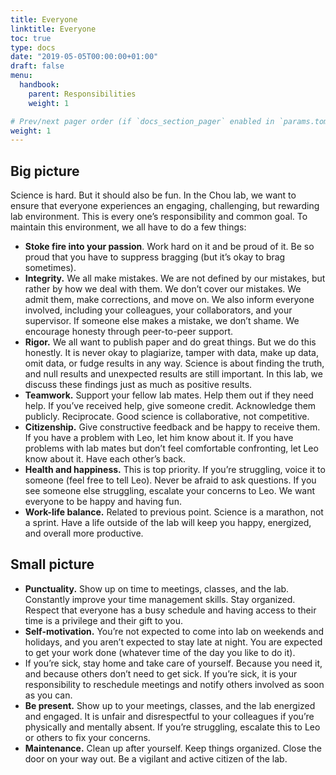 ```yaml
---
title: Everyone
linktitle: Everyone
toc: true
type: docs
date: "2019-05-05T00:00:00+01:00"
draft: false
menu:
  handbook:
    parent: Responsibilities
    weight: 1

# Prev/next pager order (if `docs_section_pager` enabled in `params.toml`)
weight: 1
---
```


## Big picture

Science is hard. But it should also be fun. In the Chou lab, we want to ensure that everyone experiences an engaging, challenging, but rewarding lab environment. This is every one’s responsibility and common goal. To maintain this environment, we all have to do a few things:

- **Stoke fire into your passion**. Work hard on it and be proud of it. Be so proud that you have to suppress bragging (but it’s okay to brag sometimes).
- **Integrity.** We all make mistakes. We are not defined by our mistakes, but rather by how we deal with them. We don’t cover our mistakes. We admit them, make corrections, and move on. We also inform everyone involved, including your colleagues, your collaborators, and your supervisor. If someone else makes a mistake, we don’t shame. We encourage honesty through peer-to-peer support.
- **Rigor.** We all want to publish paper and do great things. But we do this honestly. It is never okay to plagiarize, tamper with data, make up data, omit data, or fudge results in any way. Science is about finding the truth, and null results and unexpected results are still important. In this lab, we discuss these findings just as much as positive results.
- **Teamwork.** Support your fellow lab mates. Help them out if they need help. If you’ve received help, give someone credit. Acknowledge them publicly. Reciprocate. Good science is collaborative, not competitive. 
- **Citizenship.** Give constructive feedback and be happy to receive them. If you have a problem with Leo, let him know about it. If you have problems with lab mates but don’t feel comfortable confronting, let Leo know about it. Have each other’s back.
- **Health and happiness.** This is top priority. If you’re struggling, voice it to someone (feel free to tell Leo). Never be afraid to ask questions. If you see someone else struggling, escalate your concerns to Leo. We want everyone to be happy and having fun. 
- **Work-life balance.** Related to previous point. Science is a marathon, not a sprint. Have a life outside of the lab will keep you happy, energized, and overall more productive.

## Small picture

- **Punctuality.** Show up on time to meetings, classes, and the lab. Constantly improve your time management skills. Stay organized. Respect that everyone has a busy schedule and having access to their time is a privilege and their gift to you.
- **Self-motivation.** You’re not expected to come into lab on weekends and holidays, and you aren’t expected to stay late at night. You are expected to get your work done (whatever time of the day you like to do it).
- If you’re sick, stay home and take care of yourself. Because you need it, and because others don’t need to get sick. If you’re sick, it is your responsibility to reschedule meetings and notify others involved as soon as you can.
- **Be present.** Show up to your meetings, classes, and the lab energized and engaged. It is unfair and disrespectful to your colleagues if you’re physically and mentally absent. If you’re struggling, escalate this to Leo or others to fix your concerns.
- **Maintenance.** Clean up after yourself. Keep things organized. Close the door on your way out. Be a vigilant and active citizen of the lab.
